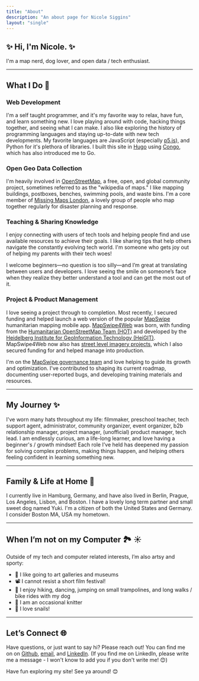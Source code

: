 ```yaml
---
title: "About"
description: "An about page for Nicole Siggins"
layout: "single"
---
```


## :sparkles: Hi, I'm Nicole. :sparkles:

I'm a map nerd, dog lover, and open data / tech enthusiast.

---

## What I Do 🚀

### Web Development
I'm a self taught programmer, and it's my favorite way to relax, have fun, and learn something new. I love playing around with code, hacking things together, and seeing what I can make. I also like exploring the history of programming languages and staying up-to-date with new tech developments. My favorite languages are JavaScript (especially [p5.js](https://p5js.org/)), and Python for it's plethora of libraries. I built this site in [Hugo](/misc/2025-03-13-making-this-hugo-site/) using [Congo](https://github.com/jpanther/congo), which has also introduced me to Go.


### Open Geo Data Collection
I'm heavily involved in [OpenStreetMap](https://www.openstreetmap.org), a free, open, and global community project, sometimes referred to as the "wikipedia of maps." I like mapping buildings, postboxes, benches, swimming pools, and waste bins. I'm a core member of [Missing Maps London](spaces/missing-maps-london/), a lovely group of people who map together regularly for disaster planning and response.


### Teaching & Sharing Knowledge
I enjoy connecting with users of tech tools and helping people find and use available resources to achieve their goals. I like sharing tips that help others navigate the constantly evolving tech world. I'm someone who gets joy out of helping my parents with their tech woes!

I welcome beginners—no question is too silly—and I’m great at translating between users and developers. I love seeing the smile on someone’s face when they realize they better understand a tool and can get the most out of it.

### Project & Product Management 

I love seeing a project through to completion. Most recently, I secured funding and helped launch a web version of the popular [MapSwipe](https://mapswipe.org) humanitarian mapping mobile app. [MapSwipe4Web](https://web.mapswipe.org) was born, with funding from the [Humanitarian OpenStreetMap Team (HOT)](https://www.hotosm.org/) and developed by the [Heidelberg Institute for GeoInformation Technology (HeiGIT)](https://heigit.org). MapSwipe4Web now also has [street level imagery projects](https://www.hotosm.org/updates/mapswipe-street-level-imagery/), which I also secured funding for and helped manage into production.

I'm on the [MapSwipe governance team](/spaces/mapswipe-governance-team/) and love helping to guide its growth and optimization. I've contributed to shaping its current roadmap, documenting user-reported bugs, and developing training materials and resources.




---

## My Journey ✨

I've worn many hats throughout my life: filmmaker, preschool teacher, tech support agent, administrator, community organizer, event organizer, b2b relationship manager, project manager, (unofficial) product manager, tech lead. I am endlessly curious, am a life-long learner, and love having a beginner's / growth mindset! Each role I’ve held has deepened my passion for solving complex problems, making things happen, and helping others feeling confident in learning something new.

---

## Family & Life at Home 🏡

I currently live in Hamburg, Germany, and have also lived in Berlin, Prague, Los Angeles, Lisbon, and Boston. I have a lovely long term partner and small sweet dog named Yuki. I'm a citizen of both the United States and Germany. I consider Boston MA, USA my hometown.

---

## When I’m not on my Computer 🏞️ ☀️

Outside of my tech and computer related interests, I’m also artsy and sporty:
- 🎨 I like going to art galleries and museums
- 📽️ I cannot resist a short film festival!
- 👟 I enjoy hiking, dancing, jumping on small trampolines, and long walks / bike rides with my dog
- 🧶 I am an occasional knitter
- 🐌 I love snails! 

---

## Let’s Connect 🌐

Have questions, or just want to say hi? Please reach out! You can find me on on [Github](https://github.com/nicolelaine), [email](mailto:hi@nicolesiggins.com), and [LinkedIn](https://www.linkedin.com/in/nicolesiggins/). (If you find me on LinkedIn, please write me a message - I won't know to add you if you don't write me! 😊)

Have fun exploring my site! See ya around! 😊


